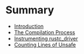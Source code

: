 # Summary

- [Introduction](./introduction.md)
- [The Compilation Process](./compilation_process.md)
- [Instrumenting rustc_driver](./rustc_driver.md)
- [Counting Lines of Unsafe](./unsafe_count.md)
